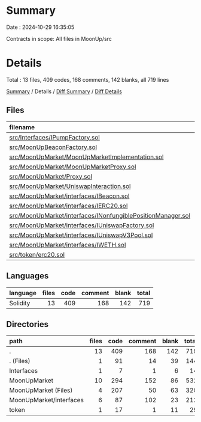 # Summary

Date : 2024-10-29 16:35:05

Contracts in scope: All files in
MoonUp/src



# Details

Total : 13 files,  409 codes, 168 comments, 142 blanks, all 719 lines

[Summary](results.md) / Details / [Diff Summary](diff.md) / [Diff Details](diff-details.md)

## Files
| filename | language | code | comment | blank | total |
| :--- | :--- | ---: | ---: | ---: | ---: |
| [src/Interfaces/IPumpFactory.sol](/src/Interfaces/IPumpFactory.sol) | Solidity | 7 | 1 | 6 | 14 |
| [src/MoonUpBeaconFactory.sol](/src/MoonUpBeaconFactory.sol) | Solidity | 91 | 14 | 39 | 144 |
| [src/MoonUpMarket/MoonUpMarketImplementation.sol](/src/MoonUpMarket/MoonUpMarketImplementation.sol) | Solidity | 151 | 1 | 40 | 192 |
| [src/MoonUpMarket/MoonUpMarketProxy.sol](/src/MoonUpMarket/MoonUpMarketProxy.sol) | Solidity | 17 | 21 | 9 | 47 |
| [src/MoonUpMarket/Proxy.sol](/src/MoonUpMarket/Proxy.sol) | Solidity | 24 | 27 | 11 | 62 |
| [src/MoonUpMarket/UniswapInteraction.sol](/src/MoonUpMarket/UniswapInteraction.sol) | Solidity | 15 | 1 | 3 | 19 |
| [src/MoonUpMarket/interfaces/IBeacon.sol](/src/MoonUpMarket/interfaces/IBeacon.sol) | Solidity | 4 | 9 | 2 | 15 |
| [src/MoonUpMarket/interfaces/IERC20.sol](/src/MoonUpMarket/interfaces/IERC20.sol) | Solidity | 11 | 58 | 9 | 78 |
| [src/MoonUpMarket/interfaces/INonfungiblePositionManager.sol](/src/MoonUpMarket/interfaces/INonfungiblePositionManager.sol) | Solidity | 30 | 16 | 3 | 49 |
| [src/MoonUpMarket/interfaces/IUniswapFactory.sol](/src/MoonUpMarket/interfaces/IUniswapFactory.sol) | Solidity | 13 | 17 | 3 | 33 |
| [src/MoonUpMarket/interfaces/IUniswapV3Pool.sol](/src/MoonUpMarket/interfaces/IUniswapV3Pool.sol) | Solidity | 19 | 1 | 5 | 25 |
| [src/MoonUpMarket/interfaces/IWETH.sol](/src/MoonUpMarket/interfaces/IWETH.sol) | Solidity | 10 | 1 | 1 | 12 |
| [src/token/erc20.sol](/src/token/erc20.sol) | Solidity | 17 | 1 | 11 | 29 |



## Languages
| language | files | code | comment | blank | total |
| :--- | ---: | ---: | ---: | ---: | ---: |
| Solidity | 13 | 409 | 168 | 142 | 719 |

## Directories
| path | files | code | comment | blank | total |
| :--- | ---: | ---: | ---: | ---: | ---: |
| . | 13 | 409 | 168 | 142 | 719 |
| . (Files) | 1 | 91 | 14 | 39 | 144 |
| Interfaces | 1 | 7 | 1 | 6 | 14 |
| MoonUpMarket | 10 | 294 | 152 | 86 | 532 |
| MoonUpMarket (Files) | 4 | 207 | 50 | 63 | 320 |
| MoonUpMarket/interfaces | 6 | 87 | 102 | 23 | 212 |
| token | 1 | 17 | 1 | 11 | 29 |
